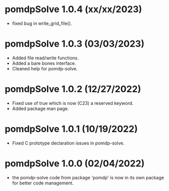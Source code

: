 # pomdpSolve 1.0.4 (xx/xx/2023)
* fixed bug in write_grid_file().


# pomdpSolve 1.0.3 (03/03/2023)

* Added file read/write functions.
* Added a bare bones interface.
* Cleaned help for pomdp-solve.

# pomdpSolve 1.0.2 (12/27/2022)

* Fixed use of true which is now (C23) a reserved keyword.
* Added package man page.

# pomdpSolve 1.0.1 (10/19/2022)

* Fixed C prototype declaration issues in pomdp-solve.

# pomdpSolve 1.0.0 (02/04/2022)

* the pomdp-solve code from package 'pomdp' is now in its own package for better code management.
